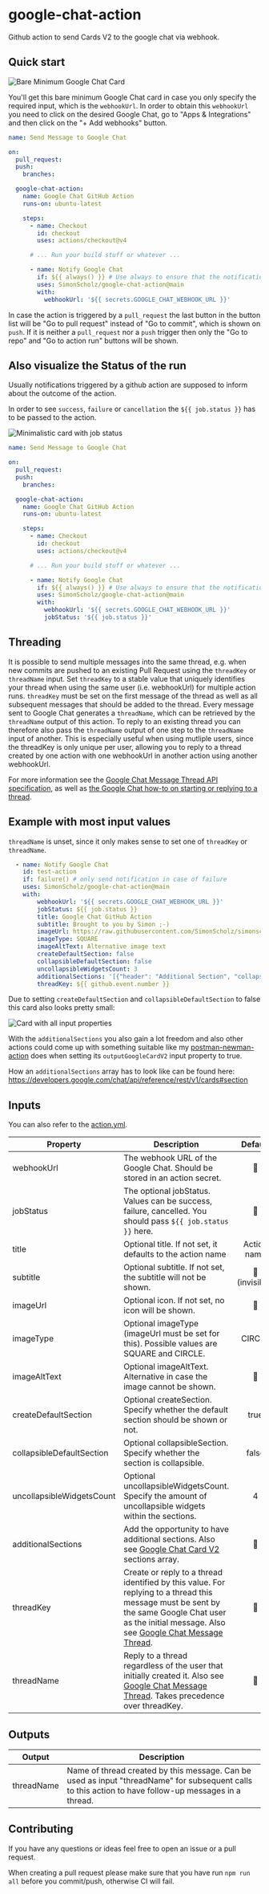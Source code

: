 # google-chat-action

Github action to send Cards V2 to the google chat via webhook.

## Quick start

![Bare Minimum Google Chat Card](./docs/bare-minimum-card.png)

You'll get this bare minimum Google Chat card in case you only specify the required input, which is the `webhookUrl`.
In order to obtain this `webhookUrl` you need to click on the desired Google Chat, go to "Apps & Integrations" and then click on the "+ Add webhooks" button.


```yaml
name: Send Message to Google Chat

on:
  pull_request:
  push:
    branches:

  google-chat-action:
    name: Google Chat GitHub Action
    runs-on: ubuntu-latest

    steps:
      - name: Checkout
        id: checkout
        uses: actions/checkout@v4

      # ... Run your build stuff or whatever ...

      - name: Notify Google Chat
        if: ${{ always() }} # Use always to ensure that the notification is also send on failure of former steps
        uses: SimonScholz/google-chat-action@main
        with:
          webhookUrl: '${{ secrets.GOOGLE_CHAT_WEBHOOK_URL }}'
```

In case the action is triggered by a `pull_request` the last button in the button list will be "Go to pull request" instead of "Go to commit", which is shown on `push`.
If it is neither a `pull_request` nor a `push` trigger then only the "Go to repo" and "Go to action run" buttons will be shown.

## Also visualize the Status of the run

Usually notifications triggered by a github action are supposed to inform about the outcome of the action.

In order to see `success`, `failure` or `cancellation` the `${{ job.status }}` has to be passed to the action.

![Minimalistic card with job status](./docs/jobstatus-minimum-card.png)

```yaml
name: Send Message to Google Chat

on:
  pull_request:
  push:
    branches:

  google-chat-action:
    name: Google Chat GitHub Action
    runs-on: ubuntu-latest

    steps:
      - name: Checkout
        id: checkout
        uses: actions/checkout@v4

      # ... Run your build stuff or whatever ...

      - name: Notify Google Chat
        if: ${{ always() }} # Use always to ensure that the notification is also send on failure of former steps
        uses: SimonScholz/google-chat-action@main
        with:
          webhookUrl: '${{ secrets.GOOGLE_CHAT_WEBHOOK_URL }}'
          jobStatus: '${{ job.status }}'
```

## Threading

It is possible to send multiple messages into the same thread, e.g. when new commits are pushed to an existing Pull Request using the
`threadKey` or `threadName` input.
Set `threadKey` to a stable value that uniquely identifies your thread when using the same user (i.e. webhookUrl) for multiple action runs.
`threadKey` must be set on the first message of the thread as well as all subsequent messages that should be added to the thread.
Every message sent to Google Chat generates a `threadName`, which can be retrieved by the `threadName` output of this action.
To reply to an existing thread you can therefore also pass the `threadName` output of one step to the `threadName` input of another.
This is especially useful when using mutliple users, since the threadKey is only unique per user, allowing you to reply to a thread
created by one action with one webhookUrl in another action using another webhookUrl.

For more information see the [Google Chat Message Thread API specification](https://developers.google.com/chat/api/reference/rest/v1/spaces.messages#Thread),
as well as [the Google Chat how-to on starting or replying to a thread](https://developers.google.com/chat/how-tos/webhooks#start_or_reply_to_a_message_thread).

## Example with most input values

`threadName` is unset, since it only makes sense to set one of `threadKey` or `threadName`.

```yaml
  - name: Notify Google Chat
    id: test-action
    if: failure() # only send notification in case of failure
    uses: SimonScholz/google-chat-action@main
    with:
        webhookUrl: '${{ secrets.GOOGLE_CHAT_WEBHOOK_URL }}'
        jobStatus: ${{ job.status }}
        title: Google Chat GitHub Action
        subtitle: Brought to you by Simon ;-)
        imageUrl: https://raw.githubusercontent.com/SimonScholz/simonscholz.github.io/gatsby-homepage/src/assets/img/avatar.webp
        imageType: SQUARE
        imageAltText: Alternative image text
        createDefaultSection: false
        collapsibleDefaultSection: false
        uncollapsibleWidgetsCount: 3
        additionalSections: '[{"header": "Additional Section", "collapsible": true, "widgets": [{"decoratedText": {"startIcon": {"knownIcon": "STAR"},"text": "Additional Section"}}] }]'
        threadKey: ${{ github.event.number }}
```

Due to setting `createDefaultSection` and `collapsibleDefaultSection` to false this card also looks pretty small:

![Card with all input properties](./docs/all-input-properties-card.png)

With the `additionalSections` you also gain a lot freedom and also other actions could come up with something suitable like my [postman-newman-action](https://github.com/SimonScholz/postman-newman-action) does when setting its `outputGoogleCardV2` input property to true.

How an `additionalSections` array has to look like can be found here: https://developers.google.com/chat/api/reference/rest/v1/cards#section 

## Inputs

You can also refer to the [action.yml](https://github.com/SimonScholz/google-chat-action/blob/main/action.yml).

| Property      | Description                     |  Default  | Required   |
| ------------- | ------------------------------- | :-------: | :--------: |
| webhookUrl    | The webhook URL of the Google Chat. Should be stored in an action secret. | 🚫 |    ✅      |
| jobStatus     | The optional jobStatus. Values can be success, failure, cancelled. You should pass `${{ job.status }}` here. | 🚫  |    🚫      |
| title         | Optional title. If not set, it defaults to the action name | Action name |    🚫      |
| subtitle      | Optional subtitle. If not set, the subtitle will not be shown. | 🚫 (invisible) |   🚫      |
| imageUrl      | Optional icon. If not set, no icon will be shown. | 🚫 |    🚫      |
| imageType     | Optional imageType (imageUrl must be set for this). Possible values are SQUARE and CIRCLE. | CIRCLE |    🚫      |
| imageAltText  | Optional imageAltText. Alternative in case the image cannot be shown. | 🚫  |    🚫      |
| createDefaultSection | Optional createSection. Specify whether the default section should be shown or not. | true  |    🚫      |
| collapsibleDefaultSection | Optional collapsibleSection. Specify whether the section is collapsible.  | false |   🚫      |
| uncollapsibleWidgetsCount | Optional uncollapsibleWidgetsCount. Specify the amount of uncollapsible widgets within the sections. | 4 |   🚫      |
| additionalSections |  Add the opportunity to have additional sections. Also see [Google Chat Card V2](https://developers.google.com/chat/api/reference/rest/v1/cards#section) sections array. | 🚫 |    🚫      |
| threadKey |  Create or reply to a thread identified by this value. For replying to a thread this message must be sent by the same Google Chat user as the initial message. Also see [Google Chat Message Thread](https://developers.google.com/chat/api/reference/rest/v1/spaces.messages#Thread). | 🚫 |    🚫      |
| threadName |  Reply to a thread regardless of the user that initially created it. Also see [Google Chat Message Thread](https://developers.google.com/chat/api/reference/rest/v1/spaces.messages#Thread). Takes precedence over threadKey. | 🚫 |    🚫      |

## Outputs

| Output     | Description   |
| ---------- | --------------|
| threadName | Name of thread created by this message. Can be used as input "threadName" for subsequent calls to this action to have follow-up messages in a thread. |

## Contributing

If you have any questions or ideas feel free to open an issue or a pull request.

When creating a pull request please make sure that you have run `npm run all` before you commit/push, otherwise CI will fail.
